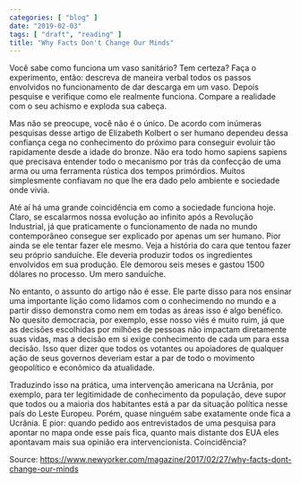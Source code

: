 ```yaml
---
categories: [ "blog" ]
date: "2019-02-03"
tags: [ "draft", "reading" ]
title: "Why Facts Don't Change Our Minds"
---
```

Você sabe como funciona um vaso sanitário? Tem certeza? Faça
o experimento, então: descreva de maneira verbal todos os passos
envolvidos no funcionamento de dar descarga em um vaso. Depois pesquise
e verifique como ele realmente funciona. Compare a realidade com o seu
achismo e exploda sua cabeça.

Mas não se preocupe, você não é o único. De acordo com inúmeras
pesquisas desse artigo de Elizabeth Kolbert o ser humano dependeu dessa
confiança cega no conhecimento do próximo para conseguir evoluir tão
rapidamente desde a idade do bronze. Não era todo homo sapiens sapiens
que precisava entender todo o mecanismo por trás da confecção de
uma arma ou uma ferramenta rústica dos tempos primórdios. Muitos
simplesmente confiavam no que lhe era dado pelo ambiente e sociedade
onde vivia.

Até aí há uma grande coincidência em como a sociedade funciona
hoje. Claro, se escalarmos nossa evolução ao infinito após a
Revolução Industrial, já que praticamente o funcionamento de nada
no mundo contemporâneo consegue ser explicado por apenas um ser
humano. Pior ainda se ele tentar fazer ele mesmo. Veja a história do
cara que tentou fazer seu próprio sanduíche. Ele deveria produzir
todos os ingredientes envolvidos em sua produção. Ele demorou seis
meses e gastou 1500 dólares no processo. Um mero sanduíche.

No entanto, o assunto do artigo não é esse. Ele parte disso para
nos ensinar uma importante lição como lidamos com o conhecimendo no
mundo e a partir disso demonstra como nem em todas as áreas isso é
algo benéfico. No quesito democracia, por exemplo, esse nosso viés é
muito ruim, já que as decisões escolhidas por milhões de pessoas não
impactam diretamente suas vidas, mas a decisão em si exige conhecimento
de cada um para essa decisão. Isso quer dizer que todos os votantes ou
apoiadores de qualquer ação de seus governos deveriam estar a par de
todo o movimento geopolítico e econômico da atualidade.

Traduzindo isso na prática, uma intervenção americana na Ucrânia, por
exemplo, para ter legitimidade de conhecimento da população, deve supor
que todos ou a maioria dos habitantes está a par da situação política
nesse país do Leste Europeu. Porém, quase ninguém sabe exatamente onde
fica a Ucrânia. E pior: quando pedido aos entrevistados de uma pesquisa
para apontar no mapa onde esse país fica, quanto mais distante dos EUA
eles apontavam mais sua opinião era intervencionista. Coincidência?

Source:
https://www.newyorker.com/magazine/2017/02/27/why-facts-dont-change-our-minds

